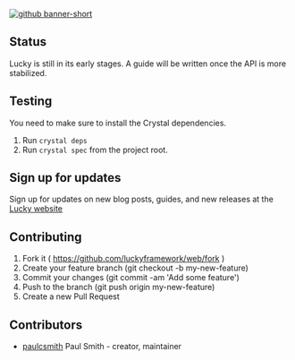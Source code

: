 [![github banner-short](https://user-images.githubusercontent.com/22394/26989908-dd99cc2c-4d22-11e7-9576-c6aeada2bd63.png)](http://luckyframework.org)

## Status

Lucky is still in its early stages. A guide will be written once the API is more stabilized.

## Testing

You need to make sure to install the Crystal dependencies.
1. Run `crystal deps`
1. Run `crystal spec` from the project root.

## Sign up for updates

Sign up for updates on new blog posts, guides, and new releases at the [Lucky website](http://luckyframework.org)

## Contributing

1. Fork it ( https://github.com/luckyframework/web/fork )
2. Create your feature branch (git checkout -b my-new-feature)
3. Commit your changes (git commit -am 'Add some feature')
4. Push to the branch (git push origin my-new-feature)
5. Create a new Pull Request

## Contributors

- [paulcsmith](https://github.com/paulcsmith) Paul Smith - creator, maintainer

